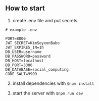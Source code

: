 ## How to start

1. create .env file and put secrets

```
# example .env

PORT=8000
JWT_SECRET=KimSeyeonBabo
JWT_EXPIRES_IN=1h
DB_USER=username
DB_PASSWORD=password
DB_HOST=localhost
DB_PORT=3306
DB_DATABASE=social_computing
CODE_SALT=9999
```

2. install dependencies with `$npm install`

3. start the server with
   `$npm run dev`
